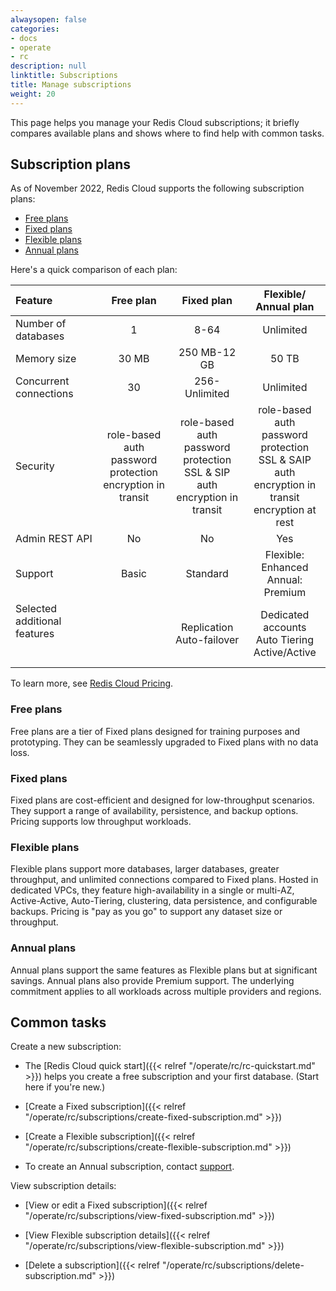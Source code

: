 ```yaml
---
alwaysopen: false
categories:
- docs
- operate
- rc
description: null
linktitle: Subscriptions
title: Manage subscriptions
weight: 20
---
```


This page helps you manage your Redis Cloud subscriptions; it briefly compares available plans and shows where to find help with common tasks.

## Subscription plans

As of November 2022, Redis Cloud supports the following subscription plans:

- [Free plans](#free-plans)
- [Fixed plans](#fixed-plans)
- [Flexible plans](#flexible-plans)
- [Annual plans](#annual-plans)

Here's a quick comparison of each plan:

| Feature | Free plan | Fixed plan | Flexible/<br/>Annual plan |
|:-----|:-------:|:----:|:-----:|
| Number of databases | 1 | 8-64 | Unlimited |
| Memory size | 30 MB | 250 MB-12 GB | 50 TB |
| Concurrent connections | 30 | 256-Unlimited | Unlimited |
| Security | role-based auth<br/>password protection<br/>encryption in transit | role-based auth<br/>password protection<br/>SSL & SIP auth<br/>encryption in transit | role-based auth<br/>password protection<br/>SSL & SAIP auth<br/>encryption in transit<br/>encryption at rest |
| Admin REST API | No | No | Yes |  
| Support | Basic | Standard | Flexible: Enhanced<br/>Annual: Premium |
| Selected additional features<br/> <br/> <br/>|| Replication<br/>Auto-failover<br /> | Dedicated accounts<br>Auto Tiering<br/>Active/Active<br/> |   

To learn more, see [Redis Cloud Pricing](https://redislabs.com/redis-enterprise-cloud/pricing/).

### Free plans

Free plans are a tier of Fixed plans designed for training purposes and prototyping. They can be seamlessly upgraded to Fixed plans with no data loss.

### Fixed plans
Fixed plans are cost-efficient and designed for low-throughput scenarios. They support a range of availability, persistence, and backup options.  Pricing supports low throughput workloads.

### Flexible plans
Flexible plans support more databases, larger databases, greater throughput, and unlimited connections compared to Fixed plans. Hosted in dedicated VPCs, they feature high-availability in a single or multi-AZ, Active-Active, Auto-Tiering, clustering, data persistence, and configurable backups.  Pricing is "pay as you go" to support any dataset size or throughput.

### Annual plans
Annual plans support the same features as Flexible plans but at significant savings.  Annual plans also provide Premium support. The underlying commitment applies to all workloads across multiple providers and regions.

## Common tasks

Create a new subscription:

- The [Redis Cloud quick start]({{< relref "/operate/rc/rc-quickstart.md" >}}) helps you create a free subscription and your first database.  (Start here if you're new.)

- [Create a Fixed subscription]({{< relref "/operate/rc/subscriptions/create-fixed-subscription.md" >}})

- [Create a Flexible subscription]({{< relref "/operate/rc/subscriptions/create-flexible-subscription.md" >}})

- To create an Annual subscription, contact [support](https://redis.com/company/support).

View subscription details:

- [View or edit a Fixed subscription]({{< relref "/operate/rc/subscriptions/view-fixed-subscription.md" >}})

- [View Flexible subscription details]({{< relref "/operate/rc/subscriptions/view-flexible-subscription.md" >}})

- [Delete a subscription]({{< relref "/operate/rc/subscriptions/delete-subscription.md" >}})


